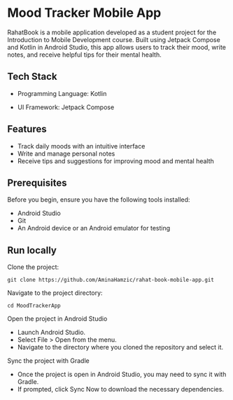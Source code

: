 
# Mood Tracker Mobile App

RahatBook is a mobile application developed as a student project for the Introduction to Mobile Development course. Built using Jetpack Compose and Kotlin in Android Studio, this app allows users to track their mood, write notes, and receive helpful tips for their mental health.




## Tech Stack

- Programming Language: Kotlin

- UI Framework: Jetpack Compose

## Features
- Track daily moods with an intuitive interface
- Write and manage personal notes
- Receive tips and suggestions for improving mood and mental health


## Prerequisites

Before you begin, ensure you have the following tools installed:

- Android Studio
- Git
- An Android device or an Android emulator for testing

## Run locally

Clone the project:

```
git clone https://github.com/AminaHamzic/rahat-book-mobile-app.git
```

Navigate to the project directory:
```
cd MoodTrackerApp 
```

Open the project in Android Studio

- Launch Android Studio.
- Select File > Open from the menu.
- Navigate to the directory where you cloned the repository and select it.

Sync the project with Gradle

- Once the project is open in Android Studio, you may need to sync it with Gradle.
- If prompted, click Sync Now to download the necessary dependencies.

